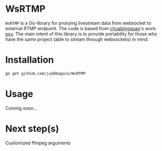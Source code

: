 # WsRTMP

`WsRTMP` is a Go-library for proxying livestream data from websocket to external RTMP endpoint.
The code is based from [chuabingquan](https://github.com/chuabingquan)'s work: [pxy](https://github.com/chuabingquan/pxy).
The main intent of this library is to provide portability for those who have the same project (able to stream through websockets) in mind.

# Installation
```bash
go get github.com/juddbaguio/WsRTMP
```

# Usage

Coming soon...

# Next step(s)
Customized ffmpeg arguments